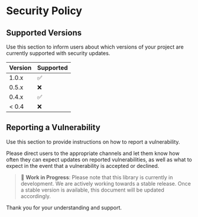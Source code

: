 # Security Policy

## Supported Versions

Use this section to inform users about which versions of your project are currently supported with security updates.

| Version | Supported          |
| ------- | ------------------ |
| 1.0.x   | :white_check_mark: |
| 0.5.x   | :x:                |
| 0.4.x   | :white_check_mark: |
| < 0.4   | :x:                |

## Reporting a Vulnerability

Use this section to provide instructions on how to report a vulnerability.

Please direct users to the appropriate channels and let them know how often they can expect updates on reported vulnerabilities, as well as what to expect in the event that a vulnerability is accepted or declined.

> :construction: **Work in Progress**: Please note that this library is currently in development. We are actively working towards a stable release. Once a stable version is available, this document will be updated accordingly.

Thank you for your understanding and support.
